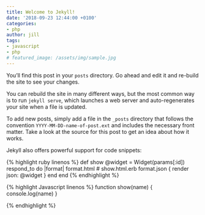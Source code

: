 ```yaml
---
title: Welcome to Jekyll!
date: '2018-09-23 12:44:00 +0100'
categories:
- php
author: jill
tags:
- javascript
- php
# featured_image: /assets/img/sample.jpg
---
```


You’ll find this post in your `posts` directory. Go ahead and edit it and re-build the site to see your changes. 

You can rebuild the site in many different ways, but the most common way is to run `jekyll serve`, which launches a web server and auto-regenerates your site when a file is updated.

To add new posts, simply add a file in the `_posts` directory that follows the convention `YYYY-MM-DD-name-of-post.ext` and includes the necessary front matter. Take a look at the source for this post to get an idea about how it works.

Jekyll also offers powerful support for code snippets:

{% highlight ruby linenos %}
def show
  @widget = Widget(params[:id])
  respond_to do |format|
    format.html # show.html.erb
    format.json { render json: @widget }
  end
end
{% endhighlight %}

{% highlight Javascript linenos %}
function show(name) {
   console.log(name)
}
  
{% endhighlight %}